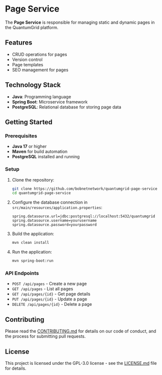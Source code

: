 # Page Service

The **Page Service** is responsible for managing static and dynamic pages in the QuantumGrid platform.

## Features

- CRUD operations for pages
- Version control
- Page templates
- SEO management for pages

## Technology Stack

- **Java**: Programming language
- **Spring Boot**: Microservice framework
- **PostgreSQL**: Relational database for storing page data

## Getting Started

### Prerequisites

- **Java 17** or higher
- **Maven** for build automation
- **PostgreSQL** installed and running

### Setup

1. Clone the repository:
    ```bash
    git clone https://github.com/bobnetnetwork/quantumgrid-page-service.git
    cd quantumgrid-page-service
    ```

2. Configure the database connection in `src/main/resources/application.properties`:
    ```
    spring.datasource.url=jdbc:postgresql://localhost:5432/quantumgrid
    spring.datasource.username=yourusername
    spring.datasource.password=yourpassword
    ```

3. Build the application:
    ```bash
    mvn clean install
    ```

4. Run the application:
    ```bash
    mvn spring-boot:run
    ```

### API Endpoints

- `POST /api/pages` - Create a new page
- `GET /api/pages` - List all pages
- `GET /api/pages/{id}` - Get page details
- `PUT /api/pages/{id}` - Update a page
- `DELETE /api/pages/{id}` - Delete a page

## Contributing

Please read the [CONTRIBUTING.md](https://github.com/bobnetnetwork/quantumgrid/blob/main/CONTRIBUTING.md) for details on our code of conduct, and the process for submitting pull requests.

## License

This project is licensed under the GPL-3.0 license - see the [LICENSE.md](https://github.com/bobnetnetwork/quantumgrid/blob/main/LICENSE.md) file for details.
